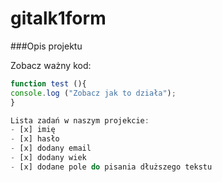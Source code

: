# gitalk1form

###Opis projektu

Zobacz ważny kod:
```javascript
function test (){
console.log ("Zobacz jak to działa");
}

Lista zadań w naszym projekcie:
- [x] imię
- [x] hasło
- [x] dodany email
- [x] dodany wiek
- [x] dodane pole do pisania dłuższego tekstu

